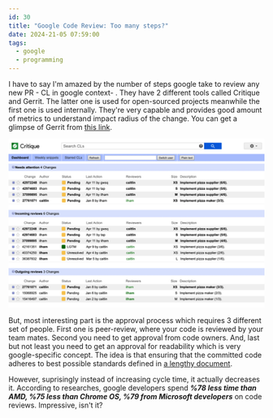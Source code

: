 ```yaml
---
id: 30
title: "Google Code Review: Too many steps?"
date: 2024-21-05 07:59:00
tags:
  - google
  - programming
---
```


I have to say I'm amazed by the number of steps google take to review any new PR - CL in google context- . They have 2 different tools called Critique and Gerrit. The latter one is used for open-sourced projects meanwhile the first one is used internally. They're very capable and provides good amount of metrics to understand impact radius of the change. You can get a glimpse of Gerrit from [this link](https://chromium-review.googlesource.com/q/status:open+-is:wip).

![Gerrit-Screenshot](./gerrit-screenshot.png)


But, most interesting part is the approval process which requires 3 different set of people. First one is peer-review, where your code is reviewed by your team mates. Second you need to get approval from code owners. And, last but not least you need to get an approval for readability which is very google-specific concept. The idea is that ensuring that the committed code adheres to best possible standards defined in [a lengthy document](https://google.github.io/styleguide/pyguide.html).

However, suprisingly instead of increasing cycle time, it actually decreases it. According to researches, google developers spend ***%78 less time than AMD, %75 less than Chrome OS, %79 from Microsoft developers*** on code reviews. Impressive, isn't it?